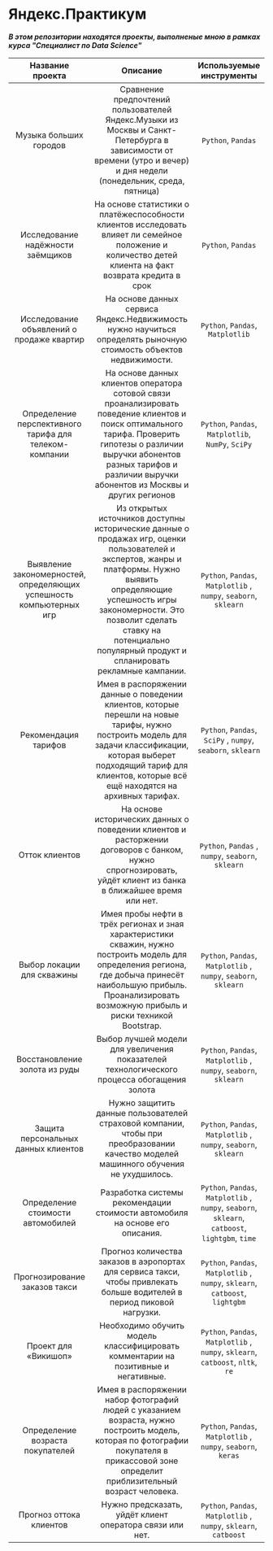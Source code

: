 # Яндекс.Практикум
***В этом репозитории находятся проекты, выполненые мною в рамках курса "Специалист по Data Science"***

| **Название проекта**   | **Описание**                                             | **Используемые инструменты**        |
| :--------------------: | :-------------------------------------:                  |:-----------------------------------:|
| Музыка больших городов | Сравнение предпочтений пользователей Яндекс.Музыки из Москвы и Санкт-Петербурга в зависимости от времени (утро и вечер) и дня недели (понедельник, среда, пятница)     | `Python`, `Pandas`                  |                              
| Исследование надёжности заёмщиков | На основе статистики о платёжеспособности клиентов исследовать влияет ли семейное положение и количество детей клиента на факт возврата кредита в срок | `Python`, `Pandas`                  |
| Исследование объявлений о продаже квартир | На основе данных сервиса Яндекс.Недвижимость нужно научиться определять рыночную стоимость объектов недвижимости. | `Python`, `Pandas`, `Matplotlib` |
| Определение перспективного тарифа для телеком-компании | На основе данных клиентов оператора сотовой связи проанализировать поведение клиентов и поиск оптимального тарифа. Проверить гипотезы о различии выручки абонентов разных тарифов и различии выручки абонентов из Москвы и других регионов | `Python`, `Pandas`, `Matplotlib`, `NumPy`, `SciPy` |
| Выявление закономерностей, определяющих успешность компьютерных игр |  Из открытых источников доступны исторические данные о продажах игр, оценки пользователей и экспертов, жанры и платформы. Нужно выявить определяющие успешность игры закономерности. Это позволит сделать ставку на потенциально популярный продукт и спланировать рекламные кампании. | `Python`, `Pandas`, `Matplotlib` , `numpy`, `seaborn`, `sklearn` |
| Рекомендация тарифов |Имея в распоряжении данные о поведении клиентов, которые  перешли на новые тарифы, нужно построить модель для задачи классификации, которая выберет подходящий тариф для клиентов, которые всё ещё находятся на архивных тарифах. |   `Python`, `Pandas`, `SciPy` , `numpy`, `seaborn`, `sklearn` |
| Отток клиентов | На основе  исторических данных о поведении клиентов и расторжении договоров с банком, нужно спрогнозировать, уйдёт клиент из банка в ближайшее время или нет. | `Python`, `Pandas` , `numpy`, `seaborn`, `sklearn` |
| Выбор локации для скважины | Имея пробы нефти в трёх регионах и зная характеристики скважин, нужно построить модель для определения региона, где добыча принесёт наибольшую прибыль. Проанализировать возможную прибыль и риски техникой Bootstrap. | `Python`, `Pandas`, `Matplotlib` , `numpy`, `seaborn`, `sklearn` |
| Восстановление золота из руды | Выбор лучшей модели для увеличения показателей технологического процесса обогащения золота |  `Python`, `Pandas`, `Matplotlib` , `numpy`, `seaborn`, `sklearn` |
| Защита персональных данных клиентов | Нужно защитить данные пользователей страховой компании, чтобы при преобразовании качество моделей машинного обучения не ухудшилось. |  `Python`, `Pandas`, `Matplotlib` , `numpy`, `seaborn`, `sklearn` |
| Определение стоимости автомобилей | Разработка системы рекомендации стоимости автомобиля на основе его описания. |  `Python`, `Pandas`, `Matplotlib` , `numpy`, `seaborn`, `sklearn`, `catboost`, `lightgbm`, `time` |
| Прогнозирование заказов такси | Прогноз количества заказов в аэропортах для сервиса такси, чтобы привлекать больше водителей в период пиковой нагрузки. | `Python`, `Pandas`, `Matplotlib` , `numpy`,  `sklearn`, `catboost`, `lightgbm` |
| Проект для «Викишоп» | Необходимо обучить модель классифицировать комментарии на позитивные и негативные. |  `Python`, `Pandas`, `Matplotlib` , `numpy`,  `sklearn`, `catboost`, `nltk`, `re` |
| Определение возраста покупателей | Имея в распоряжении набор фотографий людей с указанием возраста, нужно построить модель, которая по фотографии покупателя в прикассовой зоне определит приблизительный возраст человека. | `Python`, `Pandas`, `Matplotlib` , `numpy`, `seaborn`, `keras` |
| Прогноз оттока клиентов | Нужно предсказать, уйдёт клиент оператора связи или нет. |  `Python`, `Pandas`, `Matplotlib` , `numpy`,  `sklearn`, `catboost` |
